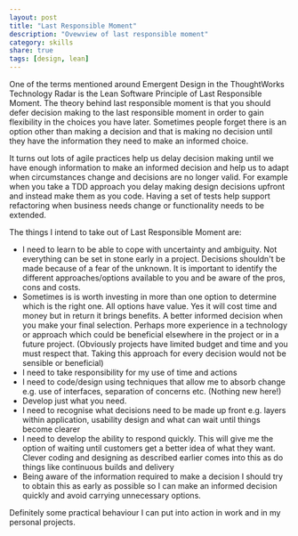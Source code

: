```yaml
---
layout: post
title: "Last Responsible Moment"
description: "Ovewview of last responsible moment"
category: skills
share: true
tags: [design, lean]
---
```


One of the terms mentioned around Emergent Design in the ThoughtWorks Technology Radar is the Lean Software Principle of Last Responsible Moment. The theory behind last responsible moment is that you should defer decision making to the last responsible moment in order to gain flexibility in the choices you have later. Sometimes people forget there is an option other than making a decision and that is making no decision until they have the information they need to make an informed choice.

It turns out lots of agile practices help us delay decision making until we have enough information to make an informed decision and help us to adapt when circumstances change and decisions are no longer valid. For example when you take a TDD approach you delay making design decisions upfront and instead make them as you code. Having a set of tests help support refactoring when business needs change or functionality needs to be extended.

The things I intend to take out of Last Responsible Moment are:

- I need to learn to be able to cope with uncertainty and ambiguity. Not everything can be set in stone early in a project. Decisions shouldn't be made because of a fear of the unknown. 
It is important to identify the different approaches/options available to you and be aware of the pros, cons and costs. 
- Sometimes is is worth investing in more than one option to determine which is the right one. All options have value. Yes it will cost time and money but in return it brings benefits. A better informed decision when you make your final selection. Perhaps more experience in a technology or approach which could be beneficial elsewhere in the project or in a future project. (Obviously projects have limited budget and time and you must respect that. Taking this approach for every decision would not be sensible or beneficial)
- I need to take responsibility for my use of time and actions
- I need to code/design using techniques that allow me to absorb change e.g. use of interfaces, separation of concerns etc. (Nothing new here!)
- Develop just what you need. 
- I need to recognise what decisions need to be made up front e.g. layers within application, usability design and what can wait until things become clearer
- I need to develop the ability to respond quickly. This will give me the option of waiting until customers get a better idea of what they want. Clever coding and designing as described earlier comes into this as do things like continuous builds and delivery
- Being aware of the information required to make a decision I should try to obtain this as early as possible so I can make an informed decision quickly and avoid carrying unnecessary options.
 
Definitely some practical behaviour I can put into action in work and in my personal projects.

